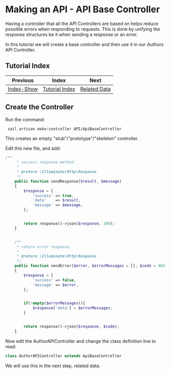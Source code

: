 # Making an API - API Base Controller

Having a controller that all the API Controllers are based on helps reduce possible errors when responding to requests. This 
is done by unifying the response structures be it when sending a response or an error.

In this tutorial we will create a base controller and then use it in our Authors API Controller.


## Tutorial Index

|           Previous           |                Index                 |                    Next                    |
|:----------------------------:|:------------------------------------:|:------------------------------------------:|
| [Index-Show](ReadMe-11-index-show.md) | [Tutorial Index](ReadMe-00-Index.md) | [Related Data](ReadMe-13-API-Relationships-and-Models.md) |



## Create the Controller

Run the command:
```shell
 sail artisan make:controller API/ApiBaseController
```

This creates an empty "stub"/"prototype"/"skeleton" controller.

Edit this new file, and add:

```php
/**
     * success response method.
     *
     * @return \Illuminate\Http\Response
     */
    public function sendResponse($result, $message)
    {
    	$response = [
            'success' => true,
            'data'    => $result,
            'message' => $message,
        ];


        return response()->json($response, 200);
    }


    /**
     * return error response.
     *
     * @return \Illuminate\Http\Response
     */
    public function sendError($error, $errorMessages = [], $code = 404)
    {
    	$response = [
            'success' => false,
            'message' => $error,
        ];


        if(!empty($errorMessages)){
            $response['data'] = $errorMessages;
        }


        return response()->json($response, $code);
    }
```

Now edit the AuthorAPIController and change the class definition line to read:

```php
class AuthorAPIController extends ApiBaseController
```

We will use this in the next step, related data.

